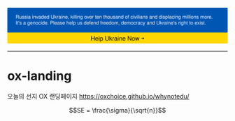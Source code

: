 [![](https://raw.githubusercontent.com/vshymanskyy/StandWithUkraine/main/banner2-direct.svg)](https://github.com/vshymanskyy/StandWithUkraine/blob/main/docs/README.md)

---

# ox-landing
오늘의 선지 OX 랜딩페이지
https://oxchoice.github.io/whynotedu/



```math
SE = \frac{\sigma}{\sqrt{n}}
```
